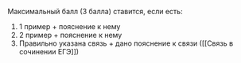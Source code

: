 Максимальный балл (3 балла) ставится, если есть:
1. 1 пример + пояснение к нему
2. 2 пример + пояснение к нему
3. Правильно указана связь + дано пояснение к связи ([[Связь в сочинении ЕГЭ]]) 